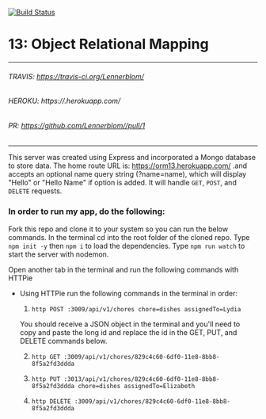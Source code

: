 [![Build Status](https://travis-ci.org/Lennerblom/13-object-relational-mapping.svg?branch=master)](https://travis-ci.org/Lennerblom/13-object-relational-mapping)

# 13: Object Relational Mapping
___
###### TRAVIS: https://travis-ci.org/Lennerblom/
###### HEROKU: https://.herokuapp.com/
###### PR: https://github.com/Lennerblom//pull/1
___
This server was created using Express and incorporated a Mongo database to store data.  The home route URL is: https://orm13.herokuapp.com/ .and accepts an optional name query string (?name=name), which will display "Hello" or "Hello Name" if option is added.  It will handle `GET`, `POST`, and `DELETE` requests. 

### **In order to run my app, do the following:**

Fork this repo and clone it to your system so you can run the below commands.  In the terminal cd into the root folder of the cloned repo.  Type `npm init -y` then `npm i` to load the dependencies. Type `npm run watch` to start the server with nodemon.

Open another tab in the terminal and run the following commands with HTTPie

* Using HTTPie run the following commands in the terminal in order:

  1. `http POST :3009/api/v1/chores chore=dishes assignedTo=Lydia`

  You should receive a JSON object in the terminal and you'll need to copy and paste the long id and replace the id in the GET, PUT, and DELETE commands below.

  2. `http GET :3009/api/v1/chores/829c4c60-6df0-11e8-8bb8-8f5a2fd3ddda`

  3. `http PUT :3013/api/v1/chores/829c4c60-6df0-11e8-8bb8-8f5a2fd3ddda chore=dishes assignedTo=Elizabeth`

  4. `http DELETE :3009/api/v1/chores/829c4c60-6df0-11e8-8bb8-8f5a2fd3ddda`
